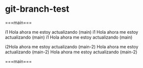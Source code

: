 # git-branch-test

===main===

i1 Hola ahora me estoy actualizando (main)
i1 Hola ahora me estoy actualizando (main)
i1 Hola ahora me estoy actualizando (main)

i2Hola ahora me estoy actualizando (main-2)
Hola ahora me estoy actualizando (main-2)
Hola ahora me estoy actualizando (main-2)

===main===